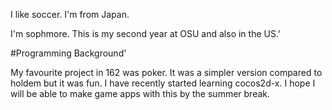 I like soccer.
I'm from Japan.


I'm sophmore. This is my second year at OSU and also in the US.'


#Programming Background'

My favourite project in 162 was poker. It was a simpler version compared to holdem but it was fun.
I have recently started learning cocos2d-x. I hope I will be able to make game apps with this by the summer break. 

